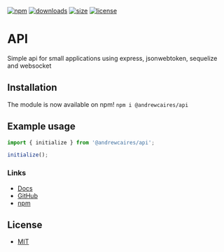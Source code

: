 [![npm](https://img.shields.io/npm/v/@andrewcaires/api?color=blue&logo=npm)](https://www.npmjs.com/package/@andrewcaires/api)
[![downloads](https://img.shields.io/npm/dt/@andrewcaires/api?color=blue)](https://www.npmjs.com/package/@andrewcaires/api)
[![size](https://img.shields.io/bundlephobia/min/@andrewcaires/api?color=blue)](https://www.npmjs.com/package/@andrewcaires/api)
[![license](https://img.shields.io/github/license/andrewcaires/npm?color=blue)](https://github.com/andrewcaires/npm/blob/main/LICENSE)

# API

Simple api for small applications using express, jsonwebtoken, sequelize and websocket

## Installation

The module is now available on npm! `npm i @andrewcaires/api`

## Example usage

```js
import { initialize } from '@andrewcaires/api';

initialize();
```

### Links

*  [Docs](https://github.com/andrewcaires/npm/blob/main/api/README.md)
*  [GitHub](https://github.com/andrewcaires/npm/tree/main/api)
*  [npm](https://www.npmjs.com/package/@andrewcaires/api)

## License

*  [MIT](https://github.com/andrewcaires/npm/blob/main/LICENSE)
